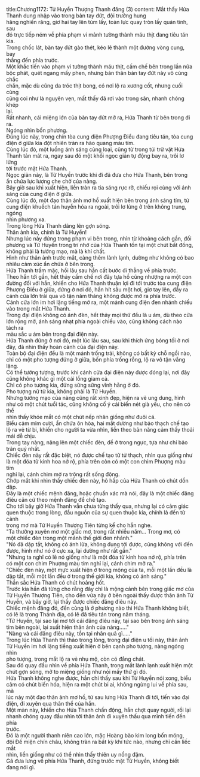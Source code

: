 title:Chương1172: Tử Huyền Thượng Thanh đăng (3)
content:
Mắt thấy Hứa Thanh dung nhập vào trong bàn tay đứt, đội trưởng hung<br>hăng nghiến răng, giơ hai tay lên túm lấy, toàn lực quay tròn lấy quán tính, sau<br>đó trực tiếp ném về phía phạm vi mảnh tường thành máu thịt đang tiêu tán kia.<br>Trong chốc lát, bàn tay đứt gào thét, kéo lê thành một đường vòng cung, bay<br>thẳng đến phía trước.<br>Một khắc tiến vào phạm vi tường thành máu thịt, cấm chế bên trong lần nữa<br>bộc phát, quét ngang mấy phen, nhưng bản thân bàn tay đứt này vô cùng chắc<br>chắn, mặc dù cũng da tróc thịt bong, có nơi lộ ra xương cốt, nhưng cuối cùng<br>cũng coi như là nguyên vẹn, mất thấy đã rơi vào trong sân, nhanh chóng khép<br>lại.<br>Rất nhanh, cái miệng lớn của bàn tay đứt mở ra, Hứa Thanh từ bên trong đi<br>ra.<br>Ngóng nhìn bốn phương.<br>Đúng lúc này, trong chín tòa cung điện Phượng Điểu đang tiêu tán, tòa cung<br>điện ở giữa kia đột nhiên tràn ra hào quang màu tím.<br>Cùng lúc đó, một luồng ánh sáng cùng loại, cũng từ trong túi trữ vật Hứa<br>Thanh tản mát ra, ngay sau đó một khối ngọc giản tự động bay ra, trôi lơ lửng<br>tới trước mặt Hứa Thanh.<br>Ngọc giản này, là Tử Huyền trước khi đi đã đưa cho Hứa Thanh, bên trong<br>ẩn chứa lực lượng che chở của nàng.<br>Bây giờ sau khi xuất hiện, liền tràn ra tia sáng rực rỡ, chiếu rọi cùng với ánh<br>sáng của cung điện ở giữa.<br>Cùng lúc đó, một đạo thân ảnh mơ hồ xuất hiện bên trong ánh sáng tím, từ<br>cung điện khuếch tán huyễn hóa ra ngoài, trôi lơ lửng ở trên không trung, ngóng<br>nhìn phương xa.<br>Trong lòng Hứa Thanh dâng lên gợn sóng.<br>Thân ảnh kia, chính là Tử Huyền!<br>Nhưng lúc này đứng trong phạm vi bên trong, nhìn từ khoảng cách gần, đối<br>phương và Tử Huyền trong trí nhớ của Hứa Thanh tồn tại một chút bất đồng,<br>không phải là tướng mạo, mà là khí chất.<br>Hình như thân ảnh trước mắt, càng thêm lành lạnh, dường như không có bao<br>nhiêu cảm xúc ẩn chứa ở bên trong.<br>Hứa Thanh trầm mặc, hồi lâu sau hắn cất bước đi thẳng về phía trước.<br>Theo hắn tới gần, hết thảy cấm chế nơi đây tựa hồ cũng nhượng ra một con<br>đường đối với hắn, khiến cho Hứa Thanh thuận lợi đi tới trước tòa cung điện<br>Phượng Điểu ở giữa, đứng ở nơi đó, hắn hít sâu một hơi, giơ tay lên, đẩy ra<br>cánh cửa lớn trải qua vô tận năm tháng không được mở ra phía trước.<br>Cánh cửa lớn im hơi lặng tiếng mở ra, một mảnh cung điện đen nhánh chiếu<br>vào trong mắt Hứa Thanh.<br>Trong đại điện không có ánh đèn, hết thảy mọi thứ đều là u ám, dù theo cửa<br>lớn rộng mở, ánh sáng nhạt phía ngoài chiếu vào, cũng không cách nào tách ra<br>màu sắc u ám bên trong đại điện này.<br>Hứa Thanh đứng ở nơi đó, một lúc lâu sau, sau khi thích ứng bóng tối ở nơi<br>đây, đã nhìn thấy hoàn cảnh của đại điện này.<br>Toàn bộ đại điện đều là một mảnh trống trải, không có bất kỳ chỗ ngồi nào,<br>chỉ có một pho tượng đứng ở giữa, bốn phía trống rỗng, lộ ra vô tận vắng lặng.<br>Có thể tưởng tượng, trước khi cánh cửa đại điện này được đóng lại, nơi đây<br>cũng không khác gì một cái lồng giam cả.<br>Chỉ có pho tượng kia, đứng sừng sững vĩnh hằng ở đó.<br>Pho tượng nữ tử kia, không phải là Tử Huyền.<br>Nhưng tướng mạo của nàng cũng rất xinh đẹp, hiện ra vẻ ung dung, hình<br>như có một chút tuổi tác, cũng không cố ý cải biến nét già yếu, cho nên có thể<br>nhìn thấy khóe mắt có một chút nếp nhăn giống như đuôi cá.<br>Biểu cảm mỉm cười, ẩn chứa ôn hòa, hai mắt dường như bảo thạch chế tạo<br>lộ ra vẻ từ bi, khiến cho người ta vừa nhìn, liền theo bản năng cảm thấy thoải<br>mái dễ chịu.<br>Trong tay nàng, nâng lên một chiếc đèn, để ở trong ngực, tựa như chí bảo<br>trân quý nhất.<br>Chiếc đèn này rất đặc biệt, nó được chế tạo từ tử thạch, nhìn qua giống như<br>là một đóa tử kinh hoa nở rộ, phía trên còn có một con chim Phượng màu tím<br>nghỉ lại, cánh chim mở ra trông rất sống động.<br>Chớp mắt khi nhìn thấy chiếc đèn này, hô hấp của Hứa Thanh có chút dồn<br>dập.<br>Đây là một chiếc mệnh đăng, hoặc chuẩn xác mà nói, đây là một chiếc đăng<br>điêu căn cứ theo mệnh đăng để chế tạo.<br>Cho tới bây giờ Hứa Thanh vẫn chưa từng thấy qua, nhưng lại có cảm giác<br>quen thuộc trong lòng, đầu nguồn của sự quen thuộc kia, chính là đến từ cảnh<br>trong mơ mà Tử Huyền Thượng Tiên từng kể cho hắn nghe.<br>"Ta thường xuyên mơ một giấc mơ, trong rất nhiều năm... Trong mơ, có<br>một chiếc đèn trong một mảnh thế giới đen nhánh."<br>"Nó đã dập tắt, không có ánh lửa, không đụng tới được, cũng không với đến<br>được, hình như nó ở cực xa, lại dường như rất gần."<br>"Nhưng ta nghĩ có lẽ nó giống như là một đóa tử kinh hoa nở rộ, phía trên<br>có một con chim Phượng màu tím nghỉ lại, cánh chim mở ra."<br>"Chiếc đèn này, một mực xuất hiện ở trong mộng của ta, mỗi một lần đều là<br>dập tắt, mỗi một lần đều ở trong thế giới kia, không có ánh sáng."<br>Thần sắc Hứa Thanh có chút hoảng hốt.<br>Trước kia hắn đã từng cho rằng đây chỉ là mộng cảnh bên trong giấc mơ của<br>Tử Huyền Thượng Tiên, cho đến vừa nãy ở bên ngoài thấy được thân ảnh Tử<br>Huyền, và bây giờ, lại thấy được chiếc đăng điêu này.<br>Chiếc mệnh đăng đó, đến cùng là ở phương nào thì Hứa Thanh không biết,<br>có lẽ là trong Thánh địa, có lẽ đã tiêu tán trong năm tháng.<br>"Tử Huyền, tại sao lại mơ tới cái đăng điêu này, tại sao bên trong ánh sáng<br>tím bên ngoài, lại xuất hiện thân ảnh của nàng....."<br>"Nàng và cái đăng điêu này, tồn tại nhân quả gì....."<br>Trong lúc Hứa Thanh thì thào trong lòng, trong đại điện u tối này, thân ảnh<br>Tử Huyền im hơi lặng tiếng xuất hiện ở bên cạnh pho tượng, nàng ngóng nhìn<br>pho tượng, trong mắt lộ ra vẻ nhụ mộ, còn có đắng chát.<br>Sau đó quay đầu nhìn về phía Hứa Thanh, trong mắt lành lạnh xuất hiện một<br>chút gợn sóng, mở to miệng giống như nói mấy thứ gì đó.<br>Hứa Thanh không nghe được, hắn chỉ thấy sau khi Tử Huyền nói xong, biểu<br>cảm có chút biến hóa, hiện ra một chút bi ai, không ngừng lui về phía sau, mà<br>lúc này một đạo thân ảnh mơ hồ, từ sau lưng Hứa Thanh đi tới, tiến vào đại<br>điện, đi xuyên qua thân thể của hắn.<br>Một màn này, khiến cho Hứa Thanh chấn động, hắn chợt quay người, rồi lại<br>nhanh chóng quay đầu nhìn tới thân ảnh đi xuyên thấu qua mình tiến đến phía<br>trước.<br>Đó là một người thanh niên cao lớn, mặc Hoàng bào kim long bốn móng,<br>đội Đế miện chín châu, không tràn ra bất kỳ khí tức nào, nhưng chỉ cần liếc mắt<br>nhìn, liền giống như có thể nhìn thấy thiên uy nồng đậm.<br>Gã đưa lưng về phía Hứa Thanh, đứng trước mặt Tử Huyền, không biết<br>đang nói gì.